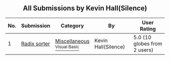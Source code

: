 ﻿<div align="center">

## All Submissions by Kevin Hall\(Silence\)

</div>

No.  | Submission | Category | By   | User Rating
---- | ---------- | -------- | ---- | -----------
1 | [Radix sorter<br />](https://github.com/Planet-Source-Code/kevin-hall-silence-radix-sorter__1-3080) | [Miscellaneous<br /><sup>Visual Basic</sup>](../ByCategory/miscellaneous__1-1.md) | Kevin Hall\(Silence\) | 5.0 (10 globes from 2 users)

